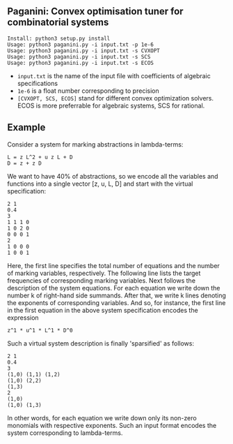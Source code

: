## Paganini: Convex optimisation tuner for combinatorial systems

```
Install: python3 setup.py install
Usage: python3 paganini.py -i input.txt -p 1e-6
Usage: python3 paganini.py -i input.txt -s CVXOPT
Usage: python3 paganini.py -i input.txt -s SCS
Usage: python3 paganini.py -i input.txt -s ECOS
```

  * `input.txt` is the name of the input file
with coefficients of algebraic
specifications
  * `1e-6` is a float number corresponding to precision
  * `[CVXOPT, SCS, ECOS]` stand for different convex optimization solvers.
ECOS is more preferrable for algebraic systems, SCS for rational.

## Example
Consider a system for marking abstractions in lambda-terms:

```
L = z L^2 + u z L + D
D = z + z D
```

We want to have 40% of abstractions, so we encode all the variables and
functions into a single vector [z, u, L, D] and start with
the virtual specification:

```
2 1
0.4
3
1 1 1 0
1 0 2 0
0 0 0 1
2
1 0 0 0
1 0 0 1
```

Here, the first line specifies the total number of equations and the number
of marking variables, respectively. The following line lists the target
frequencies of corresponding marking variables. Next follows the description
of the system equations.  For each equation we write down the number k of
right-hand side summands. After that, we write k lines denoting the
exponents of corresponding variables. And so, for instance, the first line
in the first equation in the above system specification encodes the
expression

```
z^1 * u^1 * L^1 * D^0
```

Such a virtual system description is finally 'sparsified' as follows:

```
2 1
0.4
3
(1,0) (1,1) (1,2)
(1,0) (2,2)
(1,3)
2
(1,0)
(1,0) (1,3)
```

In other words, for each equation we write down only its non-zero monomials
with respective exponents. Such an input format encodes the system
corresponding to lambda-terms.
